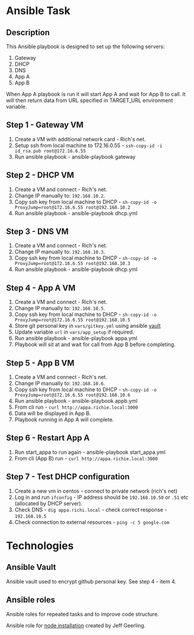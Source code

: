 # Ansible Task

## Description
This Ansible playbook is designed to set up the following servers:

1. Gateway
2. DHCP
3. DNS
4. App A
5. App B

When App A playbook is run it will start App A and wait for App B to call. It will then return data from URL specified in TARGET_URL environment variable.



## Step 1 - Gateway VM
1. Create a VM with additional network card - Rich's net.
2. Setup ssh from local machine to 172.16.0.55 - `ssh-copy-id -i id_rsa.pub root@172.16.6.55`
3. Run ansible playbook - ansible-playbook gateway


## Step 2 - DHCP VM
1. Create a VM and connect - Rich's net.
2. Change IP manually to: `192.168.10.2`.
3. Copy ssh key from local machine to DHCP - `sh-copy-id -o ProxyJump=root@172.16.6.55 root@192.168.10.2`
4. Run ansible playbook - ansible-playbook dhcp.yml

## Step 3 - DNS VM
1. Create a VM and connect - Rich's net.
2. Change IP manually to: `192.168.10.3`.
3. Copy ssh key from local machine to DHCP - `sh-copy-id -o ProxyJump=root@172.16.6.55 root@192.168.10.3`
4. Run ansible playbook - ansible-playbook dhcp.yml

## Step 4 - App A VM
1. Create a VM and connect - Rich's net.
2. Change IP manually to: `192.168.10.5`.
3. Copy ssh key from local machine to DHCP - `sh-copy-id -o ProxyJump=root@172.16.6.55 root@192.168.10.5`
4. Store git personal key in `vars/gitkey.yml` using ansible [vault](https://www.digitalocean.com/community/tutorials/how-to-use-vault-to-protect-sensitive-ansible-data)
5. Update variable `url` in `vars/app_setup` if required.
6. Run ansible playbook - ansible-playbook appa.yml
7. Playbook will sit at and wait for call from App B before completing.

## Step 5 - App B VM
1. Create a VM and connect - Rich's net.
2. Change IP manually to: `192.168.10.6`.
3. Copy ssh key from local machine to DHCP - `sh-copy-id -o ProxyJump=root@172.16.6.55 root@192.168.10.6`
4. Run ansible playbook - ansible-playbook appb.yml
5. From cli run - `curl http://appa.richie.local:3000`
6. Data will be displayed in App B.
7. Playbook running in App A will complete.

## Step 6 - Restart App A
1. Run start_appa to run again - ansible-playbook start_appa.yml
2. From cli (App B) run - `curl http://appa.richie.local:3000`

## Step 7 - Test DHCP configuration
1. Create a new vm in centos - connect to private network (rich's net)
2. Log in and run `ifconfig` - IP address should be `192.168.10.50` or `.51` etc (allocated by DHCP server).
3. Check DNS - `dig appa.richi.local` - check correct response - `192.168.10.5`
4. Check connection to external resources - `ping -c 5 google.com`

# Technologies
## Ansible Vault
Ansible vault used to encrypt github personal key. See step 4 - item 4.

## Ansible roles
Ansible roles for repeated tasks and to improve code structure.

Ansible role for [node installation](https://galaxy.ansible.com/ui/standalone/roles/geerlingguy/nodejs/documentation/) created by Jeff Geerling.